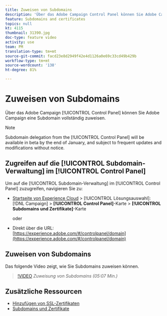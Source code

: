 ```yaml
---
title: Zuweisen von Subdomains
description: 'Über das Adobe Campaign Control Panel können Sie Adobe Campaign eine Subdomain vollständig zuweisen. Gehen Sie dazu wie folgt vor:'
feature: Subdomains and certificates
topics: null
kt: 4115
thumbnail: 31390.jpg
doc-type: feature video
activity: use
team: PM
translation-type: tm+mt
source-git-commit: facd23e8d2949f42e4d1126a0e69c33cd49b429b
workflow-type: tm+mt
source-wordcount: '138'
ht-degree: 81%

---
```



# Zuweisen von Subdomains

Über das Adobe Campaign [!UICONTROL Control Panel] können Sie Adobe Campaign eine Subdomain vollständig zuweisen.

>[!NOTE]
>
>Subdomain delegation from the [!UICONTROL Control Panel] will be available in beta by the end of January, and subject to frequent updates and modifications without notice.

## Zugreifen auf die [!UICONTROL Subdomain-Verwaltung] im [!UICONTROL Control Panel]

Um auf die [!UICONTROL Subdomain-Verwaltung] im [!UICONTROL Control Panel] zuzugreifen, navigieren Sie zu:

* [Startseite von Experience Cloud](https://experience.adobe.com/#/home) > [!UICONTROL Lösungsauswahl]: [!DNL Campaign] > **[!UICONTROL Control Panel]**-Karte > **[!UICONTROL Subdomains und Zertifikate]**-Karte

   oder
* Direkt über die URL: [https://experience.adobe.com/#/controlpanel/domain](https://experience.adobe.com/#/controlpanel/domain)

## Zuweisen von Subdomains

Das folgende Video zeigt, wie Sie Subdomains zuweisen können.

>[!VIDEO](https://video.tv.adobe.com/v/31390?quality=12)
*Zuweisung von Subdomains (05:07 Min.)*

## Zusätzliche Ressourcen

* [Hinzufügen von SSL-Zertifikaten](/help/administrating/control-panel/adding-ssl-certificates.md)
* [Subdomains und Zertifikate](https://docs.adobe.com/content/help/de-DE/control-panel/using/subdomains-and-certificates/renewing-subdomain-certificate.html)
